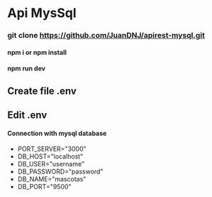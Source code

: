 # Api MysSql
### git clone https://github.com/JuanDNJ/apirest-mysql.git
#### npm i or npm install
#### npm run dev

##  Create file .env
##  Edit .env
#### Connection with mysql database
- PORT_SERVER="3000"
- DB_HOST="localhost"
- DB_USER="username"
- DB_PASSWORD="password"
- DB_NAME="mascotas"
- DB_PORT="9500"
